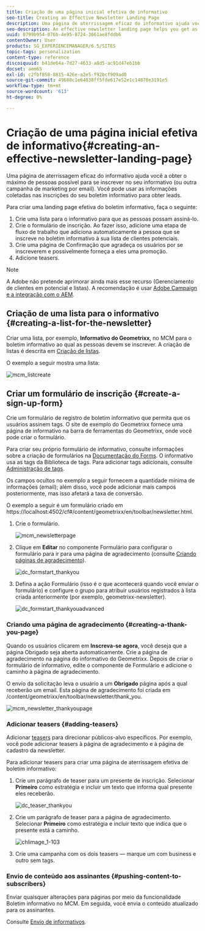 ```yaml
---
title: Criação de uma página inicial efetiva de informativo
seo-title: Creating an Effective Newsletter Landing Page
description: Uma página de aterrissagem eficaz do informativo ajuda você a obter o máximo de pessoas possível para se inscrever no seu informativo (ou outra campanha de marketing por email). Você pode usar as informações coletadas nas inscrições do seu boletim informativo para obter leads.
seo-description: An effective newsletter landing page helps you get as many people as possible to sign up for your newsletter (or other email marketing campaign). You can use the information you gather from your newsletter sign ups to get leads.
uuid: 0799b954-076b-4e95-8724-3661ae8fddb6
contentOwner: User
products: SG_EXPERIENCEMANAGER/6.5/SITES
topic-tags: personalization
content-type: reference
discoiquuid: b41de64a-7d27-4633-a8d5-ac91d47eb1bb
docset: aem65
exl-id: c2fbf858-8815-426e-a2e5-f92bcf909ad0
source-git-commit: 49688c1e64038ff5fde617e52e1c14878e3191e5
workflow-type: tm+mt
source-wordcount: '613'
ht-degree: 0%

---
```


# Criação de uma página inicial efetiva de informativo{#creating-an-effective-newsletter-landing-page}

Uma página de aterrissagem eficaz do informativo ajuda você a obter o máximo de pessoas possível para se inscrever no seu informativo (ou outra campanha de marketing por email). Você pode usar as informações coletadas nas inscrições do seu boletim informativo para obter leads.

Para criar uma landing page efetiva do boletim informativo, faça o seguinte:

1. Crie uma lista para o informativo para que as pessoas possam assiná-lo.
1. Crie o formulário de inscrição. Ao fazer isso, adicione uma etapa de fluxo de trabalho que adiciona automaticamente a pessoa que se inscreve no boletim informativo à sua lista de clientes potenciais.
1. Crie uma página de Confirmação que agradeça os usuários por se inscreverem e possivelmente forneça a eles uma promoção.
1. Adicione teasers.

>[!NOTE]
>
>A Adobe não pretende aprimorar ainda mais esse recurso (Gerenciamento de clientes em potencial e listas).
>A recomendação é usar [Adobe Campaign e a integração com o AEM](/help/sites-administering/campaign.md).

## Criação de uma lista para o informativo {#creating-a-list-for-the-newsletter}

Criar uma lista, por exemplo, **Informativo do Geometrixx**, no MCM para o boletim informativo ao qual as pessoas devem se inscrever. A criação de listas é descrita em [Criação de listas](/help/sites-classic-ui-authoring/classic-personalization-campaigns.md#creatingnewlists).

O exemplo a seguir mostra uma lista:

![mcm_listcreate](assets/mcm_listcreate.png)

## Criar um formulário de inscrição {#create-a-sign-up-form}

Crie um formulário de registro de boletim informativo que permita que os usuários assinem tags. O site de exemplo do Geometrixx fornece uma página de informativo na barra de ferramentas do Geometrixx, onde você pode criar o formulário.

Para criar seu próprio formulário de informativo, consulte informações sobre a criação de formulários na [Documentação do Forms](/help/sites-authoring/default-components.md#form). O informativo usa as tags da Biblioteca de tags. Para adicionar tags adicionais, consulte [Administração de tags](/help/sites-authoring/tags.md#tagadministration).

Os campos ocultos no exemplo a seguir fornecem a quantidade mínima de informações (email); além disso, você pode adicionar mais campos posteriormente, mas isso afetará a taxa de conversão.

O exemplo a seguir é um formulário criado em https://localhost:4502/cf#/content/geometrixx/en/toolbar/newsletter.html.

1. Crie o formulário.

   ![mcm_newsletterpage](assets/mcm_newsletterpage.png)

1. Clique em **Editar** no componente Formulário para configurar o formulário para ir para uma página de agradecimento (consulte [Criando páginas de agradecimento](#creating-a-thank-you-page)).

   ![dc_formstart_thankyou](assets/dc_formstart_thankyou.png)

1. Defina a ação Formulário (isso é o que acontecerá quando você enviar o formulário) e configure o grupo para atribuir usuários registrados à lista criada anteriormente (por exemplo, geometrixx-newsletter).

   ![dc_formstart_thankyouadvanced](assets/dc_formstart_thankyouadvanced.png)

### Criando uma página de agradecimento {#creating-a-thank-you-page}

Quando os usuários clicarem em **Inscreva-se agora**, você deseja que a página Obrigado seja aberta automaticamente. Crie a página de agradecimento na página do informativo do Geometrixx. Depois de criar o formulário de informativo, edite o componente de Formulário e adicione o caminho à página de agradecimento.

O envio da solicitação leva o usuário a um **Obrigado** página após a qual receberão um email. Esta página de agradecimento foi criada em /content/geometrixx/en/toolbar/newsletter/thank_you.

![mcm_newsletter_thankyoupage](assets/mcm_newsletter_thankyoupage.png)

### Adicionar teasers {#adding-teasers}

Adicionar [teasers](/help/sites-classic-ui-authoring/classic-personalization-campaigns.md#teasers) para direcionar públicos-alvo específicos. Por exemplo, você pode adicionar teasers à página de agradecimento e à página de cadastro da newsletter.

Para adicionar teasers para criar uma página de aterrissagem efetiva de boletim informativo:

1. Crie um parágrafo de teaser para um presente de inscrição. Selecionar **Primeiro** como estratégia e incluir um texto que informa qual presente eles receberão.

   ![dc_teaser_thankyou](assets/dc_teaser_thankyou.png)

1. Crie um parágrafo de teaser para a página de agradecimento. Selecionar **Primeiro** como estratégia e incluir texto que indica que o presente está a caminho.

   ![chlimage_1-103](assets/chlimage_1-103.png)

1. Crie uma campanha com os dois teasers — marque um com business e outro sem tags.

### Envio de conteúdo aos assinantes {#pushing-content-to-subscribers}

Enviar quaisquer alterações para páginas por meio da funcionalidade Boletim informativo no MCM. Em seguida, você envia o conteúdo atualizado para os assinantes.

Consulte [Envio de informativos](/help/sites-classic-ui-authoring/classic-personalization-campaigns.md#newsletters).
